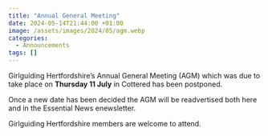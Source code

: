 ```yaml
---
title: "Annual General Meeting"
date: 2024-05-14T21:44:00 +01:00
image: /assets/images/2024/05/agm.webp
categories:
  - Announcements
tags: []
---
```

Girlguiding Hertfordshire’s Annual General Meeting (AGM) which was due to take place on **Thursday 11 July** in Cottered has been postponed.

Once a new date has been decided the AGM will be readvertised both here and in the Essential News enewsletter.

Girlguiding Hertfordshire members are welcome to attend.
